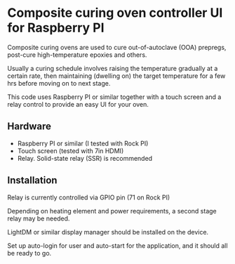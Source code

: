 # Composite curing oven controller UI for Raspberry PI

Composite curing ovens are used to cure out-of-autoclave (OOA) prepregs, post-cure high-temperature epoxies and others.

Usually a curing schedule involves raising the temperature gradually at a certain rate, then maintaining (dwelling on) the target temperature for a few hrs before moving on to next stage.

This code uses Raspberry PI or similar together with a touch screen and a relay control to provide an easy UI for your oven.

## Hardware

- Raspberry PI or similar (I tested with Rock PI)
- Touch screen (tested with 7in HDMI)
- Relay. Solid-state relay (SSR) is recommended

## Installation

Relay is currently controlled via GPIO pin (71 on Rock PI)

Depending on heating element and power requirements, a second stage relay may be needed.

LightDM or similar display manager should be installed on the device.

Set up auto-login for user and auto-start for the application, and it should all be ready to go.
